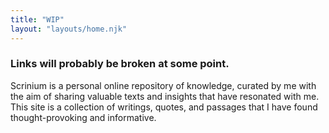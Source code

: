 ```yaml
---
title: "WIP"
layout: "layouts/home.njk"
---
```


### Links will probably be broken at some point.

Scrinium is a personal online repository of knowledge, curated by me with the aim of sharing valuable texts and insights that have resonated with me. This site is a collection of writings, quotes, and passages that I have found thought-provoking and informative.

